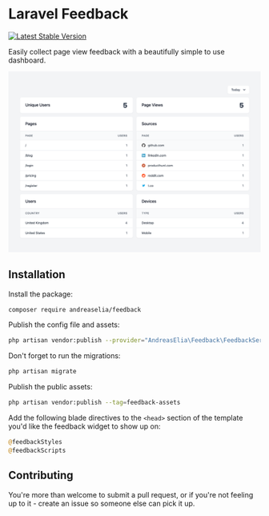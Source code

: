 # Laravel Feedback

[![Latest Stable Version](https://poser.pugx.org/andreaselia/laravel-feedback/v)](//packagist.org/packages/andreaselia/laravel-feedback)

Easily collect page view feedback with a beautifully simple to use dashboard.

![Laravel Feedback Dashboard](/screenshot.png?raw=true "Laravel Feedback Dashboard")

## Installation

Install the package:

```bash
composer require andreaselia/feedback
```

Publish the config file and assets:

```bash
php artisan vendor:publish --provider="AndreasElia\Feedback\FeedbackServiceProvider"
```

Don't forget to run the migrations:

```bash
php artisan migrate
```

Publish the public assets:

```bash
php artisan vendor:publish --tag=feedback-assets
```

Add the following blade directives to the `<head>` section of the template you'd like the feedback widget to show up on:

```php
@feedbackStyles
@feedbackScripts
```

## Contributing

You're more than welcome to submit a pull request, or if you're not feeling up to it - create an issue so someone else can pick it up.
